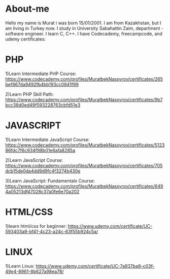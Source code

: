 # About-me

Hello my name is Murat i was born 15/01/2001. I am from Kazakhstan, but I am living in Turkey now. 
I study in University Sabahattin Zaim, department - software engineer.
I learn С, C++.
I have Codecademy, freecampcode, and udemy certificates:

# PHP 

1)Learn Intermediate PHP Course: https://www.codecademy.com/profiles/MuratbekNassyrov/certificates/265bef867da9492fb4bb193cc0841f99

2)Learn PHP Skill Path: https://www.codecademy.com/profiles/MuratbekNassyrov/certificates/9b7bcc38d0ed49f593228763cbfd51e3


# JAVASCRIPT 

1)Learn Intermediate JavaScript Course: https://www.codecademy.com/profiles/MuratbekNassyrov/certificates/512386fdc7f6c934f98b01e6afa8285a

2)Learn JavaScript Course: https://www.codecademy.com/profiles/MuratbekNassyrov/certificates/705dcb15de0da4dd9d9fc4f3274b430e

3)Learn JavaScript: Fundamentals Course: https://www.codecademy.com/profiles/MuratbekNassyrov/certificates/6494a05213df47028c37a0fe6e70a202


# HTML/CSS 

1)learn html/css for beginner: https://www.udemy.com/certificate/UC-593403a9-bf41-4c23-a24c-63f55b924c5a/

# LINUX 

1)Learn Linux: https://www.udemy.com/certificate/UC-7a937ba9-c03f-49e4-8961-8b627a98ea78/
